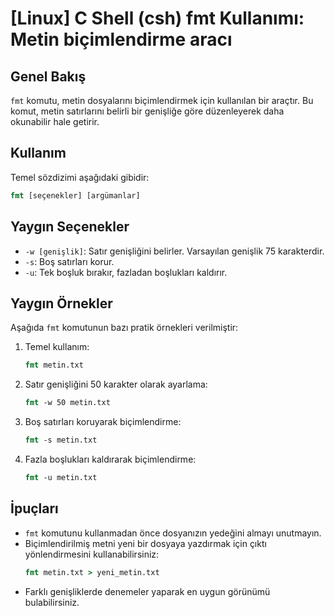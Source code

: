 # [Linux] C Shell (csh) fmt Kullanımı: Metin biçimlendirme aracı

## Genel Bakış
`fmt` komutu, metin dosyalarını biçimlendirmek için kullanılan bir araçtır. Bu komut, metin satırlarını belirli bir genişliğe göre düzenleyerek daha okunabilir hale getirir.

## Kullanım
Temel sözdizimi aşağıdaki gibidir:
```csh
fmt [seçenekler] [argümanlar]
```

## Yaygın Seçenekler
- `-w [genişlik]`: Satır genişliğini belirler. Varsayılan genişlik 75 karakterdir.
- `-s`: Boş satırları korur.
- `-u`: Tek boşluk bırakır, fazladan boşlukları kaldırır.

## Yaygın Örnekler
Aşağıda `fmt` komutunun bazı pratik örnekleri verilmiştir:

1. Temel kullanım:
   ```csh
   fmt metin.txt
   ```

2. Satır genişliğini 50 karakter olarak ayarlama:
   ```csh
   fmt -w 50 metin.txt
   ```

3. Boş satırları koruyarak biçimlendirme:
   ```csh
   fmt -s metin.txt
   ```

4. Fazla boşlukları kaldırarak biçimlendirme:
   ```csh
   fmt -u metin.txt
   ```

## İpuçları
- `fmt` komutunu kullanmadan önce dosyanızın yedeğini almayı unutmayın.
- Biçimlendirilmiş metni yeni bir dosyaya yazdırmak için çıktı yönlendirmesini kullanabilirsiniz:
  ```csh
  fmt metin.txt > yeni_metin.txt
  ```
- Farklı genişliklerde denemeler yaparak en uygun görünümü bulabilirsiniz.